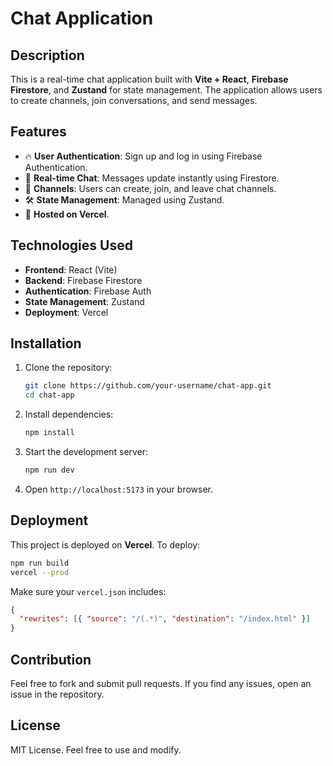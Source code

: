 # Chat Application

## Description

This is a real-time chat application built with **Vite + React**, **Firebase Firestore**, and **Zustand** for state management. The application allows users to create channels, join conversations, and send messages.

## Features

- 🔥 **User Authentication**: Sign up and log in using Firebase Authentication.
- 💬 **Real-time Chat**: Messages update instantly using Firestore.
- 📌 **Channels**: Users can create, join, and leave chat channels.
- 🛠 **State Management**: Managed using Zustand.
- 🚀 **Hosted on Vercel**.

## Technologies Used

- **Frontend**: React (Vite)
- **Backend**: Firebase Firestore
- **Authentication**: Firebase Auth
- **State Management**: Zustand
- **Deployment**: Vercel

## Installation

1. Clone the repository:
   ```sh
   git clone https://github.com/your-username/chat-app.git
   cd chat-app
   ```
2. Install dependencies:

   ```sh
   npm install
   ```

3. Start the development server:
   ```sh
   npm run dev
   ```
4. Open `http://localhost:5173` in your browser.

## Deployment

This project is deployed on **Vercel**. To deploy:

```sh
npm run build
vercel --prod
```

Make sure your `vercel.json` includes:

```json
{
  "rewrites": [{ "source": "/(.*)", "destination": "/index.html" }]
}
```

## Contribution

Feel free to fork and submit pull requests. If you find any issues, open an issue in the repository.

## License

MIT License. Feel free to use and modify.
